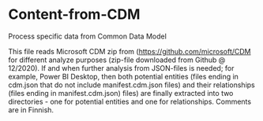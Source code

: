 # Content-from-CDM
Process specific data from Common Data Model

This file reads Microsoft CDM zip from (https://github.com/microsoft/CDM for different analyze purposes (zip-file downloaded from Github @ 12/2020). If and when further analysis from JSON-files is needed; for example, Power BI Desktop, then both potential entities (files ending in cdm.json that do not include manifest.cdm.json files) and their relationships (files ending in manifest.cdm.json) files) are finally extracted into two directories - one for potential entities and one for relationships. Comments are in Finnish.
